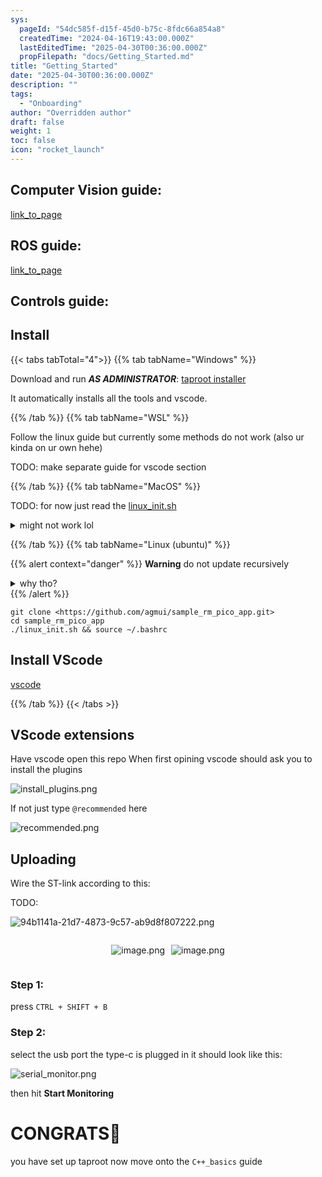 ```yaml
---
sys:
  pageId: "54dc585f-d15f-45d0-b75c-8fdc66a854a8"
  createdTime: "2024-04-16T19:43:00.000Z"
  lastEditedTime: "2025-04-30T00:36:00.000Z"
  propFilepath: "docs/Getting_Started.md"
title: "Getting_Started"
date: "2025-04-30T00:36:00.000Z"
description: ""
tags:
  - "Onboarding"
author: "Overridden author"
draft: false
weight: 1
toc: false
icon: "rocket_launch"
---
```


## Computer Vision guide:

[link_to_page](86d45bc0-388b-4d26-8848-44f255f73d0e)

## ROS guide:

[link_to_page](3c76c1de-ec8f-46d6-8b0a-294005edc2d5)

## Controls guide:

## Install

{{< tabs tabTotal="4">}}
{{% tab tabName="Windows" %}}

Download and run _**AS ADMINISTRATOR**_: [taproot installer](https://github.com/Thornbots/TeachingFreshies/releases/tag/1.0)

It automatically installs all the tools and vscode.

{{% /tab %}}
{{% tab tabName="WSL" %}}

Follow the linux guide but currently some methods do not work (also ur kinda on ur own hehe)

TODO: make separate guide for vscode section

{{% /tab %}}
{{% tab tabName="MacOS" %}}

TODO: for now just read the [linux_init.sh](https://github.com/agmui/sample_rm_pico_app/blob/main/linux_init.sh)

<details>
<summary>might not work lol</summary>

`brew install libusb pkg-config`

Next install: [vscode](https://code.visualstudio.com/Download)

</details>

{{% /tab %}}
{{% tab tabName="Linux (ubuntu)" %}}

{{% alert context="danger" %}}
**Warning** do not update recursively
<details>
<summary>why tho?</summary>
There are some submodules that may go on for a while (like tinyusb) and I highly
recommend you don't need to get them.
If you want to see what submodules I update just look in `linux_init.sh`
</details>
{{% /alert %}}

```shell
git clone <https://github.com/agmui/sample_rm_pico_app.git>
cd sample_rm_pico_app
./linux_init.sh && source ~/.bashrc
```

## Install VScode

[vscode](https://code.visualstudio.com/Download)

{{% /tab %}}
{{< /tabs >}}

## VScode extensions

Have vscode open this repo
When first opining vscode should ask you to install the plugins

![install_plugins.png](https://prod-files-secure.s3.us-west-2.amazonaws.com/d518164a-d88e-44d1-a4ee-3adb3bd8bce0/89bd30f0-1825-4e77-867b-0a41ce370880/install_plugins.png?X-Amz-Algorithm=AWS4-HMAC-SHA256&X-Amz-Content-Sha256=UNSIGNED-PAYLOAD&X-Amz-Credential=ASIAZI2LB466R5JPYLI4%2F20250603%2Fus-west-2%2Fs3%2Faws4_request&X-Amz-Date=20250603T181214Z&X-Amz-Expires=3600&X-Amz-Security-Token=IQoJb3JpZ2luX2VjEEEaCXVzLXdlc3QtMiJHMEUCIQDxJf6oOg6EbNPrWK3HcM3aqDai1usi149%2FHwfcIxEVTQIgfjd0UGX%2FrH3jPLRkNYZchvesnVvxXUZv8lnrBuYeR%2Bwq%2FwMIGhAAGgw2Mzc0MjMxODM4MDUiDFoLPKH7v%2BNm3%2Fmu%2FyrcA5dMvUkcJ7PqUrhmG6L0avVh094fuqHkFjCiS6rwshg3I416mrGyq2aAp%2FYiTv6LViOrEpuXIGSctaSKrROproTza%2FDZ31y5ixA2lJlI2%2FDspzvLOC%2FfTwpPhHVUu%2BC%2Fc68Ah8EQUYJTaRf3QExSLcUdkFAAyRaQH7lZsWuYHTcybFVgfx3eYg0NWPEX2s1MPrXKuSNf5n17Mbr0NNjxlYxNXvs77MbHOV7dB8u72x6Uyo4wZ5GhqZoJmuwarcHFD8mCDpPCgmmEOQNxlDgZcnajGlGtR%2By5FxU%2FxAL7BBaFiTnjSneB7ogPnWlzazGrVq0K5gV5xCP967xVZ9FjX2s51L2CyKiVNviyhMjEnfjtwLfQ2SvTPWmvw%2Fo5ZDnpJZEFjZ42FQV9v6PWm3G8BZl83WLZNmdPP9yXOprItlkkXgUVf71xpVRRjU0swgHHBGwTda2Lh7WG0hsPU6FBGnl1V1TgkdCvoFAcbZOYXq3A4Ki4QGCeHRAq6XNhoCxHctdyeIPxiOTswqUCzdCKfqYOwduZ1cu4E9cSokZ%2Bn%2F2OwbBynpd44my82%2ByMQV1Lcujd4udI7v7dufEIxKc9S%2BG%2FUzR1k7%2BxdL1ZqQ%2F050QhQ%2BVq49Ndlv78pzwZMJTS%2FMEGOqUBcYb6TyPb5nO%2BSAQ36IJoh6GkthQtYNW%2FnP82aCxnNZqW4ybMA2dKrZRywQmXMFUXCzmQqAnMbhCROXqIeQd8A6MxcNTag54YiTaGFPrhSQr14f0kHbzb0HPp4UHQavXBidghOawmCI56yHvzaxF9yC3Ym97J0VfNOiwJonprcShQy8SVjUQOZ%2BZWMUdxGYjKqoj%2Bu8TJg%2BXBEaIbONvphOc2v%2F3Y&X-Amz-Signature=2d6aafb0bd7751287400011e8f37a010ad0aca01c6f6463d2d28405aa163fa07&X-Amz-SignedHeaders=host&x-id=GetObject)

If not just type `@recommended` here  

![recommended.png](https://prod-files-secure.s3.us-west-2.amazonaws.com/d518164a-d88e-44d1-a4ee-3adb3bd8bce0/61e661e9-5d85-4dfc-be0d-8d2097a5e793/recommended.png?X-Amz-Algorithm=AWS4-HMAC-SHA256&X-Amz-Content-Sha256=UNSIGNED-PAYLOAD&X-Amz-Credential=ASIAZI2LB466R5JPYLI4%2F20250603%2Fus-west-2%2Fs3%2Faws4_request&X-Amz-Date=20250603T181213Z&X-Amz-Expires=3600&X-Amz-Security-Token=IQoJb3JpZ2luX2VjEEEaCXVzLXdlc3QtMiJHMEUCIQDxJf6oOg6EbNPrWK3HcM3aqDai1usi149%2FHwfcIxEVTQIgfjd0UGX%2FrH3jPLRkNYZchvesnVvxXUZv8lnrBuYeR%2Bwq%2FwMIGhAAGgw2Mzc0MjMxODM4MDUiDFoLPKH7v%2BNm3%2Fmu%2FyrcA5dMvUkcJ7PqUrhmG6L0avVh094fuqHkFjCiS6rwshg3I416mrGyq2aAp%2FYiTv6LViOrEpuXIGSctaSKrROproTza%2FDZ31y5ixA2lJlI2%2FDspzvLOC%2FfTwpPhHVUu%2BC%2Fc68Ah8EQUYJTaRf3QExSLcUdkFAAyRaQH7lZsWuYHTcybFVgfx3eYg0NWPEX2s1MPrXKuSNf5n17Mbr0NNjxlYxNXvs77MbHOV7dB8u72x6Uyo4wZ5GhqZoJmuwarcHFD8mCDpPCgmmEOQNxlDgZcnajGlGtR%2By5FxU%2FxAL7BBaFiTnjSneB7ogPnWlzazGrVq0K5gV5xCP967xVZ9FjX2s51L2CyKiVNviyhMjEnfjtwLfQ2SvTPWmvw%2Fo5ZDnpJZEFjZ42FQV9v6PWm3G8BZl83WLZNmdPP9yXOprItlkkXgUVf71xpVRRjU0swgHHBGwTda2Lh7WG0hsPU6FBGnl1V1TgkdCvoFAcbZOYXq3A4Ki4QGCeHRAq6XNhoCxHctdyeIPxiOTswqUCzdCKfqYOwduZ1cu4E9cSokZ%2Bn%2F2OwbBynpd44my82%2ByMQV1Lcujd4udI7v7dufEIxKc9S%2BG%2FUzR1k7%2BxdL1ZqQ%2F050QhQ%2BVq49Ndlv78pzwZMJTS%2FMEGOqUBcYb6TyPb5nO%2BSAQ36IJoh6GkthQtYNW%2FnP82aCxnNZqW4ybMA2dKrZRywQmXMFUXCzmQqAnMbhCROXqIeQd8A6MxcNTag54YiTaGFPrhSQr14f0kHbzb0HPp4UHQavXBidghOawmCI56yHvzaxF9yC3Ym97J0VfNOiwJonprcShQy8SVjUQOZ%2BZWMUdxGYjKqoj%2Bu8TJg%2BXBEaIbONvphOc2v%2F3Y&X-Amz-Signature=e8575af73e687be3a6518b3da461c38a39d0d6b8717613ea924bbfe4482f5733&X-Amz-SignedHeaders=host&x-id=GetObject)

## Uploading

Wire the ST-link according to this:

TODO:

![94b1141a-21d7-4873-9c57-ab9d8f807222.png](https://prod-files-secure.s3.us-west-2.amazonaws.com/d518164a-d88e-44d1-a4ee-3adb3bd8bce0/e5fad17d-ab82-4300-9f4c-505ab4b1202c/94b1141a-21d7-4873-9c57-ab9d8f807222.png?X-Amz-Algorithm=AWS4-HMAC-SHA256&X-Amz-Content-Sha256=UNSIGNED-PAYLOAD&X-Amz-Credential=ASIAZI2LB466R5JPYLI4%2F20250603%2Fus-west-2%2Fs3%2Faws4_request&X-Amz-Date=20250603T181214Z&X-Amz-Expires=3600&X-Amz-Security-Token=IQoJb3JpZ2luX2VjEEEaCXVzLXdlc3QtMiJHMEUCIQDxJf6oOg6EbNPrWK3HcM3aqDai1usi149%2FHwfcIxEVTQIgfjd0UGX%2FrH3jPLRkNYZchvesnVvxXUZv8lnrBuYeR%2Bwq%2FwMIGhAAGgw2Mzc0MjMxODM4MDUiDFoLPKH7v%2BNm3%2Fmu%2FyrcA5dMvUkcJ7PqUrhmG6L0avVh094fuqHkFjCiS6rwshg3I416mrGyq2aAp%2FYiTv6LViOrEpuXIGSctaSKrROproTza%2FDZ31y5ixA2lJlI2%2FDspzvLOC%2FfTwpPhHVUu%2BC%2Fc68Ah8EQUYJTaRf3QExSLcUdkFAAyRaQH7lZsWuYHTcybFVgfx3eYg0NWPEX2s1MPrXKuSNf5n17Mbr0NNjxlYxNXvs77MbHOV7dB8u72x6Uyo4wZ5GhqZoJmuwarcHFD8mCDpPCgmmEOQNxlDgZcnajGlGtR%2By5FxU%2FxAL7BBaFiTnjSneB7ogPnWlzazGrVq0K5gV5xCP967xVZ9FjX2s51L2CyKiVNviyhMjEnfjtwLfQ2SvTPWmvw%2Fo5ZDnpJZEFjZ42FQV9v6PWm3G8BZl83WLZNmdPP9yXOprItlkkXgUVf71xpVRRjU0swgHHBGwTda2Lh7WG0hsPU6FBGnl1V1TgkdCvoFAcbZOYXq3A4Ki4QGCeHRAq6XNhoCxHctdyeIPxiOTswqUCzdCKfqYOwduZ1cu4E9cSokZ%2Bn%2F2OwbBynpd44my82%2ByMQV1Lcujd4udI7v7dufEIxKc9S%2BG%2FUzR1k7%2BxdL1ZqQ%2F050QhQ%2BVq49Ndlv78pzwZMJTS%2FMEGOqUBcYb6TyPb5nO%2BSAQ36IJoh6GkthQtYNW%2FnP82aCxnNZqW4ybMA2dKrZRywQmXMFUXCzmQqAnMbhCROXqIeQd8A6MxcNTag54YiTaGFPrhSQr14f0kHbzb0HPp4UHQavXBidghOawmCI56yHvzaxF9yC3Ym97J0VfNOiwJonprcShQy8SVjUQOZ%2BZWMUdxGYjKqoj%2Bu8TJg%2BXBEaIbONvphOc2v%2F3Y&X-Amz-Signature=2042e10d5c092be15757a54a89adbdb7ae053851ff299518aea89fdd8e691586&X-Amz-SignedHeaders=host&x-id=GetObject)

<div style="display: flex;flex-direction: row; column-gap:10px; max-width: 630px;justify-content: center;">
<div>

![image.png](https://prod-files-secure.s3.us-west-2.amazonaws.com/d518164a-d88e-44d1-a4ee-3adb3bd8bce0/210ecb78-1116-4d7b-b9b7-2292f66fa2c2/image.png?X-Amz-Algorithm=AWS4-HMAC-SHA256&X-Amz-Content-Sha256=UNSIGNED-PAYLOAD&X-Amz-Credential=ASIAZI2LB4662UPDAZ2M%2F20250603%2Fus-west-2%2Fs3%2Faws4_request&X-Amz-Date=20250603T181232Z&X-Amz-Expires=3600&X-Amz-Security-Token=IQoJb3JpZ2luX2VjEEEaCXVzLXdlc3QtMiJHMEUCIQD48ZQdUGzXX9LII3lgJoFjG7SmNy0SzWZV8w9rjzbPOQIgUkHyWJ0leigbc4z4bob6K5%2F%2BPVMGBGI%2BUPmeTZEj2Tgq%2FwMIGhAAGgw2Mzc0MjMxODM4MDUiDC%2BFfQ9noFX%2FOSe52ircA8KZD0%2F1nYWE%2FrnmjDI%2BmFlsFqia58qXiVuC5cuM96%2B3PGRz%2BHn6wdK4zYLXr%2FmGI2xjvaRF1sl1NwYoT%2Bv9vIYulhGhW2bephGKH9RQXhfo4KS3YsSeblrL1Hn1NVkJEyqxde%2BTO5ZYo6Jzt9xvQw7aTZCeCfSmQf2IPpWmfqzsMBkwqDT8sAekI5BRcGuwr%2BtDxfcXfETIg2DWsrvMAJEQBFez0xC0J3gLxj7VMXuCzO1d7uR3CwppnKhoiveJkPqM16Ba7yLfibRFcHNf2LD3RBEZwxs3ySzJW5tTbKbNmsYv4bDOxsDbnKeWIcEteaderEzG4gOH8NDT8AhyI479oVNWMg88BekxnLIZgBngI9PQVfNZO2yTn36%2Fmeu9pqGpuOHaPDaMAg9VVylltZkY4rBipttDXUid7VRBISRhRa4kSWxz4IOEG3xDlSLOYCJ1bwyj0TJ4yPkYnNNIq90mY4qZTroPM6fEsb3l7J36yAwH20cxmBtY%2BKzwNqxqzdvyUoYnTcwgOVYd3LfdgOt%2FZrukg4355zK2OmabltD2RD57OtHwtfqtF1bNRzR9TsMQmLNLsTwgOeHvwpbP7IpFQZ2i%2Bru2wtgckHMaQSC2KwaGGz2FxxXBoQHbMOjS%2FMEGOqUBzQGT2ISfWxmjr8564OkubfotZAqJ%2FsS9%2Fv6mYvC2JaEJIBtghEUzq05ErAVD5ruavtA7Hgq7CfB9MxUTkG9fYVYh%2FcarAt%2FGWCGBFEO%2FvZ0B6NAwghYjxTSb11L1IvotuqyJID6MO78ntHcL702eKNwGysitkBbHC8jiralfVrANYmBKWT22zOMh2QM%2F5%2BBUeLDLS0%2B1DpzXNP%2FlvpeEaWFeyBac&X-Amz-Signature=a0fc289590e8a55ad06d1bebcc4673c64d16244b27cf82cc75372ee15df5ba2d&X-Amz-SignedHeaders=host&x-id=GetObject)

</div>
<div>

![image.png](https://prod-files-secure.s3.us-west-2.amazonaws.com/d518164a-d88e-44d1-a4ee-3adb3bd8bce0/33a0fd0f-8ca6-4a86-8e09-26e95ded1fff/image.png?X-Amz-Algorithm=AWS4-HMAC-SHA256&X-Amz-Content-Sha256=UNSIGNED-PAYLOAD&X-Amz-Credential=ASIAZI2LB466YYI7XGJE%2F20250603%2Fus-west-2%2Fs3%2Faws4_request&X-Amz-Date=20250603T181235Z&X-Amz-Expires=3600&X-Amz-Security-Token=IQoJb3JpZ2luX2VjEEEaCXVzLXdlc3QtMiJHMEUCIQCPLzaN3PaHn%2BTcYb9jyQBGjZcucfago1iWI7N2botjqwIgZ6sPeOUmdOtXHy9mar1xyUPrKugmIJyNYLnnc0242ucq%2FwMIGhAAGgw2Mzc0MjMxODM4MDUiDAGns25sJ4xGdhiyVSrcA5aojdBThE0pWA3mWO8emBDZjQoXlpPgago42L0mmLo5jfFsdyFsCyr8zldkAmwKCzutwdh048jp9UIcQl8fBZN84JIWiX7yZAo3KI16f2qzA598SROge0CqioaaUPgnY%2Fk7%2BaJB4j9hL7DYkzn1G9L8iOIuGViIX6dksSr9FlENZ2m4lqJDR9iVGdYD7xWHco2AsXf2xeiammuFGlQGkiIANiJx7x5iA3wb9RIMOuM%2F%2FmuPrE5AqLdo4DTc6us8GtmgONsPDTILvcJndYFsFEUE%2FM6Y5sNDAF%2Fq%2BJY6v5BVR7Uu8Ainzaq4YWzlr6F%2BeTssR5A2qhR8d6XP8COcMYqPydWyXGUZviIkUTaSbIU%2F0H1wr5I9Ptp7aB%2Bhz4%2FyMYAvpsS9zoTUvte7TwAJpZiIKqatBFpPFvjsiSCZdomnm4Ulq6uLHVM5783o1g22HyFXJWwkCp%2BfOeMrd16cKyXf7uSpTWuVploDlZyBPbBN4Hr%2FovN5DinZ9AMLxmrnQ12aFToJt6zzf0U4%2F4hS0JGeBVPUHAvXkOjx23vft59TOQ9hcCruHy8Yc2wTJSaC%2B%2B4WWnTJw0mNWks5i1XMJdoEt0mt1W0G4jUv6zMeFKqEPri6Go%2FgvG7MHSPDMN7S%2FMEGOqUByC0rDrB7LXP%2Fyro7AOpj8bOGMC5j1UBMhWdAx16W2QdmWGwBUzS4itpmEjWnnXx5gFdZ64MdudobdaijAVfh3EOdCUEY%2FvcYfU%2B1fGF2j%2BH3rl7NIib%2BOOWzaKJQuazQW7O%2FFcDdsunt9qapgFE4Y7XTneTu7JlV8mPSJtvVke4KHBvxyi6GJ1y7gk7erxjnCM7q9sh37XnJPMWau9R1mT8CneSD&X-Amz-Signature=8caafeb8ca74743e9c007685e8c4abcb46437d2ae9690a204f378064ac54daf5&X-Amz-SignedHeaders=host&x-id=GetObject)

</div>
</div>

### Step 1:

press `CTRL + SHIFT + B`

### Step 2:

select the usb port the type-c is plugged in it should look like this:

![serial_monitor.png](https://prod-files-secure.s3.us-west-2.amazonaws.com/d518164a-d88e-44d1-a4ee-3adb3bd8bce0/f03f4774-05d4-4393-b6a0-d5efb6d315ab/serial_monitor.png?X-Amz-Algorithm=AWS4-HMAC-SHA256&X-Amz-Content-Sha256=UNSIGNED-PAYLOAD&X-Amz-Credential=ASIAZI2LB466R5JPYLI4%2F20250603%2Fus-west-2%2Fs3%2Faws4_request&X-Amz-Date=20250603T181214Z&X-Amz-Expires=3600&X-Amz-Security-Token=IQoJb3JpZ2luX2VjEEEaCXVzLXdlc3QtMiJHMEUCIQDxJf6oOg6EbNPrWK3HcM3aqDai1usi149%2FHwfcIxEVTQIgfjd0UGX%2FrH3jPLRkNYZchvesnVvxXUZv8lnrBuYeR%2Bwq%2FwMIGhAAGgw2Mzc0MjMxODM4MDUiDFoLPKH7v%2BNm3%2Fmu%2FyrcA5dMvUkcJ7PqUrhmG6L0avVh094fuqHkFjCiS6rwshg3I416mrGyq2aAp%2FYiTv6LViOrEpuXIGSctaSKrROproTza%2FDZ31y5ixA2lJlI2%2FDspzvLOC%2FfTwpPhHVUu%2BC%2Fc68Ah8EQUYJTaRf3QExSLcUdkFAAyRaQH7lZsWuYHTcybFVgfx3eYg0NWPEX2s1MPrXKuSNf5n17Mbr0NNjxlYxNXvs77MbHOV7dB8u72x6Uyo4wZ5GhqZoJmuwarcHFD8mCDpPCgmmEOQNxlDgZcnajGlGtR%2By5FxU%2FxAL7BBaFiTnjSneB7ogPnWlzazGrVq0K5gV5xCP967xVZ9FjX2s51L2CyKiVNviyhMjEnfjtwLfQ2SvTPWmvw%2Fo5ZDnpJZEFjZ42FQV9v6PWm3G8BZl83WLZNmdPP9yXOprItlkkXgUVf71xpVRRjU0swgHHBGwTda2Lh7WG0hsPU6FBGnl1V1TgkdCvoFAcbZOYXq3A4Ki4QGCeHRAq6XNhoCxHctdyeIPxiOTswqUCzdCKfqYOwduZ1cu4E9cSokZ%2Bn%2F2OwbBynpd44my82%2ByMQV1Lcujd4udI7v7dufEIxKc9S%2BG%2FUzR1k7%2BxdL1ZqQ%2F050QhQ%2BVq49Ndlv78pzwZMJTS%2FMEGOqUBcYb6TyPb5nO%2BSAQ36IJoh6GkthQtYNW%2FnP82aCxnNZqW4ybMA2dKrZRywQmXMFUXCzmQqAnMbhCROXqIeQd8A6MxcNTag54YiTaGFPrhSQr14f0kHbzb0HPp4UHQavXBidghOawmCI56yHvzaxF9yC3Ym97J0VfNOiwJonprcShQy8SVjUQOZ%2BZWMUdxGYjKqoj%2Bu8TJg%2BXBEaIbONvphOc2v%2F3Y&X-Amz-Signature=daaf81da8b4e7168e6e80ba8f524d6a483aa0bbc582bd1c42c8082fcaf2a25e3&X-Amz-SignedHeaders=host&x-id=GetObject)

then hit **Start Monitoring**

# CONGRATS🎉

you have set up taproot now move onto the `C++_basics` guide
